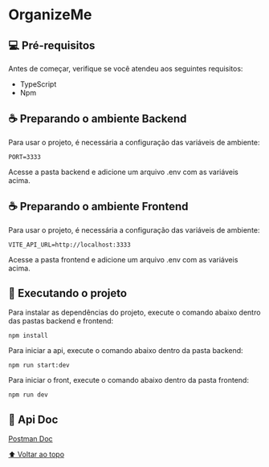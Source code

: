 # OrganizeMe

## 💻 Pré-requisitos

Antes de começar, verifique se você atendeu aos seguintes requisitos:

- TypeScript
- Npm

## ☕ Preparando o ambiente Backend

Para usar o projeto, é necessária a configuração das variáveis de ambiente:

```
PORT=3333
```

Acesse a pasta backend e adicione um arquivo .env com as variáveis acima.

## ☕ Preparando o ambiente Frontend

Para usar o projeto, é necessária a configuração das variáveis de ambiente:

```
VITE_API_URL=http://localhost:3333
```

Acesse a pasta frontend e adicione um arquivo .env com as variáveis acima.

## 🚀 Executando o projeto

Para instalar as dependências do projeto, execute o comando abaixo dentro das pastas backend e frontend:

```
npm install
```

Para iniciar a api, execute o comando abaixo dentro da pasta backend:

```
npm run start:dev
```

Para iniciar o front, execute o comando abaixo dentro da pasta frontend:

```
npm run dev
```

## 📝 Api Doc

[Postman Doc](https://elements.getpostman.com/redirect?entityId=18645486-cc67d240-6127-4927-96ae-880a051d2524&entityType=collection)

[⬆ Voltar ao topo](#nome-do-projeto)<br>

